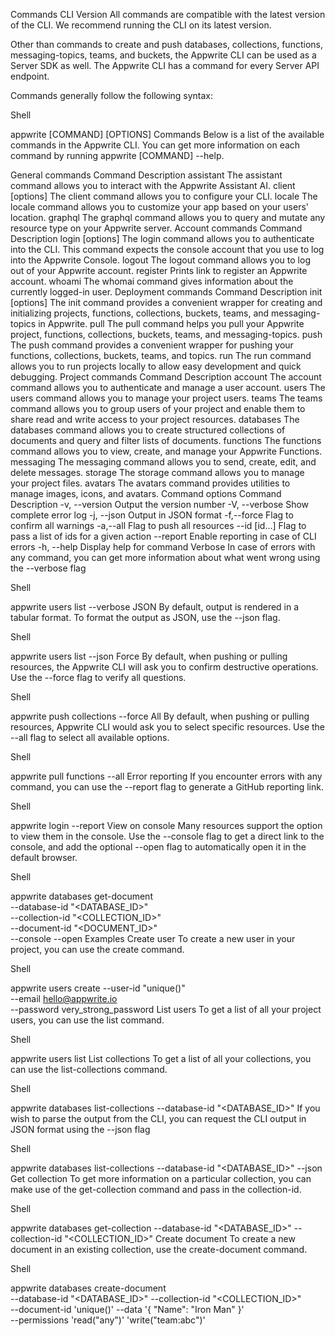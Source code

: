 Commands
CLI Version
All commands are compatible with the latest version of the CLI. We recommend running the CLI on its latest version.

Other than commands to create and push databases, collections, functions, messaging-topics, teams, and buckets, the Appwrite CLI can be used as a Server SDK as well. The Appwrite CLI has a command for every Server API endpoint.

Commands generally follow the following syntax:

Shell

appwrite [COMMAND] [OPTIONS]
Commands
Below is a list of the available commands in the Appwrite CLI. You can get more information on each command by running appwrite [COMMAND] --help.

General commands
Command	Description
assistant	The assistant command allows you to interact with the Appwrite Assistant AI.
client [options]	The client command allows you to configure your CLI.
locale	The locale command allows you to customize your app based on your users' location.
graphql	The graphql command allows you to query and mutate any resource type on your Appwrite server.
Account commands
Command	Description
login [options]	The login command allows you to authenticate into the CLI. This command expects the console account that you use to log into the Appwrite Console.
logout	The logout command allows you to log out of your Appwrite account.
register	Prints link to register an Appwrite account.
whoami	The whomai command gives information about the currently logged-in user.
Deployment commands
Command	Description
init [options]	The init command provides a convenient wrapper for creating and initializing projects, functions, collections, buckets, teams, and messaging-topics in Appwrite.
pull	The pull command helps you pull your Appwrite project, functions, collections, buckets, teams, and messaging-topics.
push	The push command provides a convenient wrapper for pushing your functions, collections, buckets, teams, and topics.
run	The run command allows you to run projects locally to allow easy development and quick debugging.
Project commands
Command	Description
account	The account command allows you to authenticate and manage a user account.
users	The users command allows you to manage your project users.
teams	The teams command allows you to group users of your project and enable them to share read and write access to your project resources.
databases	The databases command allows you to create structured collections of documents and query and filter lists of documents.
functions	The functions command allows you to view, create, and manage your Appwrite Functions.
messaging	The messaging command allows you to send, create, edit, and delete messages.
storage	The storage command allows you to manage your project files.
avatars	The avatars command provides utilities to manage images, icons, and avatars.
Command options
Command	Description
-v, --version	Output the version number
-V, --verbose	Show complete error log
-j, --json	Output in JSON format
-f,--force	Flag to confirm all warnings
-a,--all	Flag to push all resources
--id [id...]	Flag to pass a list of ids for a given action
--report	Enable reporting in case of CLI errors
-h, --help	Display help for command
Verbose
In case of errors with any command, you can get more information about what went wrong using the --verbose flag

Shell

appwrite users list --verbose
JSON
By default, output is rendered in a tabular format. To format the output as JSON, use the --json flag.

Shell

appwrite users list --json
Force
By default, when pushing or pulling resources, the Appwrite CLI will ask you to confirm destructive operations. Use the --force flag to verify all questions.

Shell

appwrite push collections --force
All
By default, when pushing or pulling resources, Appwrite CLI would ask you to select specific resources. Use the --all flag to select all available options.

Shell

appwrite pull functions --all
Error reporting
If you encounter errors with any command, you can use the --report flag to generate a GitHub reporting link.

Shell

appwrite login --report
View on console
Many resources support the option to view them in the console. Use the --console flag to get a direct link to the console, and add the optional --open flag to automatically open it in the default browser.

Shell

appwrite databases get-document \
  --database-id "<DATABASE_ID>" \
  --collection-id "<COLLECTION_ID>" \
  --document-id "<DOCUMENT_ID>" \
  --console --open
Examples
Create user
To create a new user in your project, you can use the create command.

Shell

appwrite users create --user-id "unique()" \
    --email hello@appwrite.io \
    --password very_strong_password
List users
To get a list of all your project users, you can use the list command.

Shell

appwrite users list
List collections
To get a list of all your collections, you can use the list-collections command.

Shell

appwrite databases list-collections --database-id "<DATABASE_ID>"
If you wish to parse the output from the CLI, you can request the CLI output in JSON format using the --json flag

Shell

appwrite databases list-collections --database-id "<DATABASE_ID>" --json
Get collection
To get more information on a particular collection, you can make use of the get-collection command and pass in the collection-id.

Shell

appwrite databases get-collection --database-id "<DATABASE_ID>" --collection-id "<COLLECTION_ID>"
Create document
To create a new document in an existing collection, use the create-document command.

Shell

appwrite databases create-document \
    --database-id "<DATABASE_ID>" --collection-id "<COLLECTION_ID>" \
    --document-id 'unique()' --data '{ "Name": "Iron Man" }' \
    --permissions 'read("any")' 'write("team:abc")' 